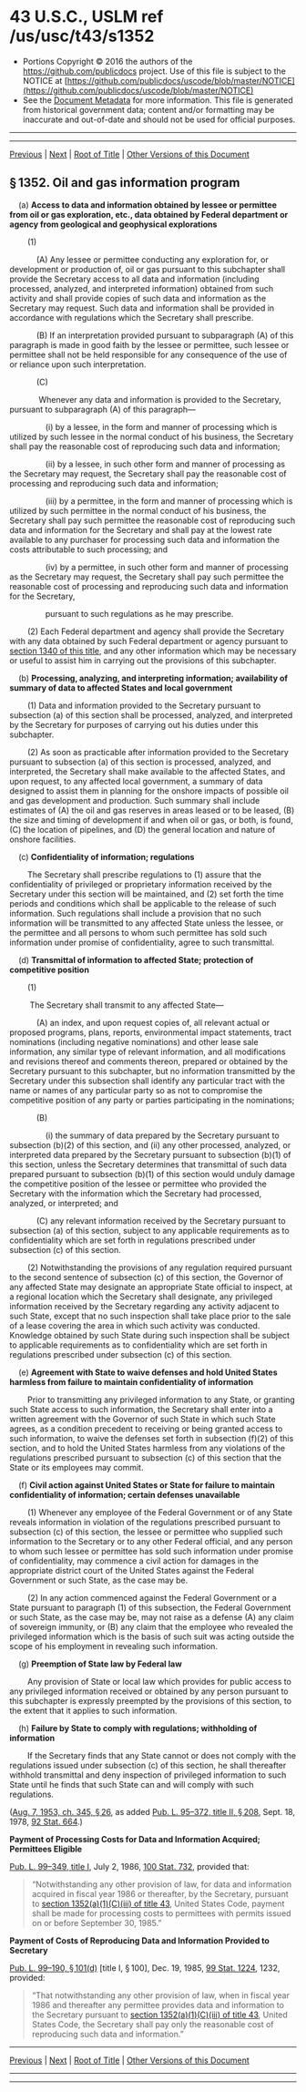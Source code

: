 ---
---

# 43 U.S.C., USLM ref /us/usc/t43/s1352

* Portions Copyright © 2016 the authors of the https://github.com/publicdocs project.
  Use of this file is subject to the NOTICE at [https://github.com/publicdocs/uscode/blob/master/NOTICE](https://github.com/publicdocs/uscode/blob/master/NOTICE)
* See the [Document Metadata](././../../../../..//README.md) for more information.
  This file is generated from historical government data; content and/or formatting may be inaccurate and out-of-date and should not be used for official purposes.

----------
----------

[Previous](./../../../../..//us/usc/t43/ch29/schIII/m__us_usc_t43_s1351.md) | [Next](./../../../../..//us/usc/t43/ch29/schIII/m__us_usc_t43_s1353.md) | [Root of Title](./../../../../../) | [Other Versions of this Document](https://publicdocs.github.io/go/links?ns=uslm&ref=%2Fus%2Fusc%2Ft43%2Fs1352)

## § 1352. Oil and gas information program

    (a) __Access to data and information obtained by lessee or permittee from oil or gas exploration, etc., data obtained by Federal department or agency from geological and geophysical explorations__ 

        (1)

            (A) Any lessee or permittee conducting any exploration for, or development or production of, oil or gas pursuant to this subchapter shall provide the Secretary access to all data and information (including processed, analyzed, and interpreted information) obtained from such activity and shall provide copies of such data and information as the Secretary may request. Such data and information shall be provided in accordance with regulations which the Secretary shall prescribe.

            (B) If an interpretation provided pursuant to subparagraph (A) of this paragraph is made in good faith by the lessee or permittee, such lessee or permittee shall not be held responsible for any consequence of the use of or reliance upon such interpretation.

            (C)

             Whenever any data and information is provided to the Secretary, pursuant to subparagraph (A) of this paragraph—

                (i) by a lessee, in the form and manner of processing which is utilized by such lessee in the normal conduct of his business, the Secretary shall pay the reasonable cost of reproducing such data and information;

                (ii) by a lessee, in such other form and manner of processing as the Secretary may request, the Secretary shall pay the reasonable cost of processing and reproducing such data and information;

                (iii) by a permittee, in the form and manner of processing which is utilized by such permittee in the normal conduct of his business, the Secretary shall pay such permittee the reasonable cost of reproducing such data and information for the Secretary and shall pay at the lowest rate available to any purchaser for processing such data and information the costs attributable to such processing; and

                (iv) by a permittee, in such other form and manner of processing as the Secretary may request, the Secretary shall pay such permittee the reasonable cost of processing and reproducing such data and information for the Secretary,

                pursuant to such regulations as he may prescribe.

        (2) Each Federal department and agency shall provide the Secretary with any data obtained by such Federal department or agency pursuant to [section 1340 of this title][/us/usc/t43/s1340], and any other information which may be necessary or useful to assist him in carrying out the provisions of this subchapter.

    (b) __Processing, analyzing, and interpreting information; availability of summary of data to affected States and local government__ 

        (1) Data and information provided to the Secretary pursuant to subsection (a) of this section shall be processed, analyzed, and interpreted by the Secretary for purposes of carrying out his duties under this subchapter.

        (2) As soon as practicable after information provided to the Secretary pursuant to subsection (a) of this section is processed, analyzed, and interpreted, the Secretary shall make available to the affected States, and upon request, to any affected local government, a summary of data designed to assist them in planning for the onshore impacts of possible oil and gas development and production. Such summary shall include estimates of (A) the oil and gas reserves in areas leased or to be leased, (B) the size and timing of development if and when oil or gas, or both, is found, (C) the location of pipelines, and (D) the general location and nature of onshore facilities.

    (c) __Confidentiality of information; regulations__ 

        The Secretary shall prescribe regulations to (1) assure that the confidentiality of privileged or proprietary information received by the Secretary under this section will be maintained, and (2) set forth the time periods and conditions which shall be applicable to the release of such information. Such regulations shall include a provision that no such information will be transmitted to any affected State unless the lessee, or the permittee and all persons to whom such permittee has sold such information under promise of confidentiality, agree to such transmittal.

    (d) __Transmittal of information to affected State; protection of competitive position__ 

        (1)

         The Secretary shall transmit to any affected State—

            (A) an index, and upon request copies of, all relevant actual or proposed programs, plans, reports, environmental impact statements, tract nominations (including negative nominations) and other lease sale information, any similar type of relevant information, and all modifications and revisions thereof and comments thereon, prepared or obtained by the Secretary pursuant to this subchapter, but no information transmitted by the Secretary under this subsection shall identify any particular tract with the name or names of any particular party so as not to compromise the competitive position of any party or parties participating in the nominations;

            (B)

                (i) the summary of data prepared by the Secretary pursuant to subsection (b)(2) of this section, and (ii) any other processed, analyzed, or interpreted data prepared by the Secretary pursuant to subsection (b)(1) of this section, unless the Secretary determines that transmittal of such data prepared pursuant to subsection (b)(1) of this section would unduly damage the competitive position of the lessee or permittee who provided the Secretary with the information which the Secretary had processed, analyzed, or interpreted; and

            (C) any relevant information received by the Secretary pursuant to subsection (a) of this section, subject to any applicable requirements as to confidentiality which are set forth in regulations prescribed under subsection (c) of this section.

        (2) Notwithstanding the provisions of any regulation required pursuant to the second sentence of subsection (c) of this section, the Governor of any affected State may designate an appropriate State official to inspect, at a regional location which the Secretary shall designate, any privileged information received by the Secretary regarding any activity adjacent to such State, except that no such inspection shall take place prior to the sale of a lease covering the area in which such activity was conducted. Knowledge obtained by such State during such inspection shall be subject to applicable requirements as to confidentiality which are set forth in regulations prescribed under subsection (c) of this section.

    (e) __Agreement with State to waive defenses and hold United States harmless from failure to maintain confidentiality of information__ 

        Prior to transmitting any privileged information to any State, or granting such State access to such information, the Secretary shall enter into a written agreement with the Governor of such State in which such State agrees, as a condition precedent to receiving or being granted access to such information, to waive the defenses set forth in subsection (f)(2) of this section, and to hold the United States harmless from any violations of the regulations prescribed pursuant to subsection (c) of this section that the State or its employees may commit.

    (f) __Civil action against United States or State for failure to maintain confidentiality of information; certain defenses unavailable__ 

        (1) Whenever any employee of the Federal Government or of any State reveals information in violation of the regulations prescribed pursuant to subsection (c) of this section, the lessee or permittee who supplied such information to the Secretary or to any other Federal official, and any person to whom such lessee or permittee has sold such information under promise of confidentiality, may commence a civil action for damages in the appropriate district court of the United States against the Federal Government or such State, as the case may be.

        (2) In any action commenced against the Federal Government or a State pursuant to paragraph (1) of this subsection, the Federal Government or such State, as the case may be, may not raise as a defense (A) any claim of sovereign immunity, or (B) any claim that the employee who revealed the privileged information which is the basis of such suit was acting outside the scope of his employment in revealing such information.

    (g) __Preemption of State law by Federal law__ 

        Any provision of State or local law which provides for public access to any privileged information received or obtained by any person pursuant to this subchapter is expressly preempted by the provisions of this section, to the extent that it applies to such information.

    (h) __Failure by State to comply with regulations; withholding of information__ 

        If the Secretary finds that any State cannot or does not comply with the regulations issued under subsection (c) of this section, he shall thereafter withhold transmittal and deny inspection of privileged information to such State until he finds that such State can and will comply with such regulations.

([Aug. 7, 1953, ch. 345, § 26][/us/act/1953-08-07/ch345/s26], as added [Pub. L. 95–372, title II, § 208][/us/pl/95/372/s208], Sept. 18, 1978, [92 Stat. 664][/us/stat/92/664].)

 __Payment of Processing Costs for Data and Information Acquired; Permittees Eligible__ 

[Pub. L. 99–349, title I][/us/pl/99/349], July 2, 1986, [100 Stat. 732][/us/stat/100/732], provided that: 

> “Notwithstanding any other provision of law, for data and information acquired in fiscal year 1986 or thereafter, by the Secretary, pursuant to [section 1352(a)(1)(C)(iii) of title 43][/us/usc/t43/s1352/a/1/C/iii], United States Code, payment shall be made for processing costs to permittees with permits issued on or before September 30, 1985.”

 __Payment of Costs of Reproducing Data and Information Provided to Secretary__ 

[Pub. L. 99–190, § 101(d)][/us/pl/99/190/s101/d] \[title I, § 100\], Dec. 19, 1985, [99 Stat. 1224][/us/stat/99/1224], 1232, provided: 

> “That notwithstanding any other provision of law, when in fiscal year 1986 and thereafter any permittee provides data and information to the Secretary pursuant to [section 1352(a)(1)(C)(iii) of title 43][/us/usc/t43/s1352/a/1/C/iii], United States Code, the Secretary shall pay only the reasonable cost of reproducing such data and information.”

----------

[Previous](./../../../../..//us/usc/t43/ch29/schIII/m__us_usc_t43_s1351.md) | [Next](./../../../../..//us/usc/t43/ch29/schIII/m__us_usc_t43_s1353.md) | [Root of Title](./../../../../../) | [Other Versions of this Document](https://publicdocs.github.io/go/links?ns=uslm&ref=%2Fus%2Fusc%2Ft43%2Fs1352)

----------
----------

[/us/usc/t43/s1340]: https://publicdocs.github.io/go/links?ns=uslm&ref=%2Fus%2Fusc%2Ft43%2Fs1340
[/us/act/1953-08-07/ch345/s26]: https://publicdocs.github.io/go/links?ns=uslm&ref=%2Fus%2Fact%2F1953-08-07%2Fch345%2Fs26
[/us/pl/95/372/s208]: https://publicdocs.github.io/go/links?ns=uslm&ref=%2Fus%2Fpl%2F95%2F372%2Fs208
[/us/stat/92/664]: https://publicdocs.github.io/go/links?ns=uslm&ref=%2Fus%2Fstat%2F92%2F664
[/us/pl/99/349]: https://publicdocs.github.io/go/links?ns=uslm&ref=%2Fus%2Fpl%2F99%2F349
[/us/stat/100/732]: https://publicdocs.github.io/go/links?ns=uslm&ref=%2Fus%2Fstat%2F100%2F732
[/us/usc/t43/s1352/a/1/C/iii]: https://publicdocs.github.io/go/links?ns=uslm&ref=%2Fus%2Fusc%2Ft43%2Fs1352%2Fa%2F1%2FC%2Fiii
[/us/pl/99/190/s101/d]: https://publicdocs.github.io/go/links?ns=uslm&ref=%2Fus%2Fpl%2F99%2F190%2Fs101%2Fd
[/us/stat/99/1224]: https://publicdocs.github.io/go/links?ns=uslm&ref=%2Fus%2Fstat%2F99%2F1224
[/us/usc/t43/s1352/a/1/C/iii]: https://publicdocs.github.io/go/links?ns=uslm&ref=%2Fus%2Fusc%2Ft43%2Fs1352%2Fa%2F1%2FC%2Fiii


